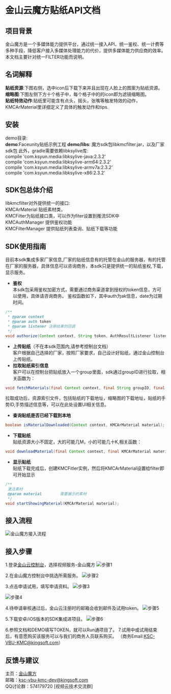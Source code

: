 # 金山云魔方贴纸API文档
## 项目背景
金山魔方是一个多媒体能力提供平台，通过统一接入API、统一鉴权、统一计费等多种手段，降低客户接入多媒体处理能力的代价，提供多媒体能力供应商的效率。 本文档主要针对统一FILTER功能而说明。
## 名词解释
**贴纸资源**:下图右侧，选中icon后下载下来并且出现在人脸上的图案为贴纸资源。  
**缩略图**:下图左侧下方十个格子中，每个格子中的的icon即为滤镜缩略图。  
**贴纸特效动作**:贴纸里可能含有点头，摇头，张嘴等触发特效的动作，KMCArMaterial里详细定义了具体的触发动作和tips.  

## 安装
demo目录:  
**demo**:Faceunity贴纸示例工程
**demo/libs**: 魔方sdk包libkmcfilter.jar，以及厂家sdk包
此外，gradle需要依赖libksylive库:  
compile 'com.ksyun.media:libksylive-java:2.3.2'  
compile 'com.ksyun.media:libksylive-arm64:2.3.2'  
compile 'com.ksyun.media:libksylive-armv7a:2.3.2'  
compile 'com.ksyun.media:libksylive-x86:2.3.2'  

## SDK包总体介绍
libkmcfilter对外提供统一的接口:  
KMCArMaterial 贴纸素材类，  
KMCFilter为贴纸接口类，可以作为fiter设置到推流SDK中  
KMCAuthManager 提供鉴权功能  
KMCFilterManager 提供贴纸列表查询、贴纸下载等功能  


## SDK使用指南  
目前本sdk集成多家厂家信息,厂家的贴纸信息有的托管在金山的服务器，有的托管在厂家的服务器，具体信息可以咨询商务，本sdk只是提供统一的贴纸鉴权,下载，显示服务。
+ **鉴权**  
  本sdk包采用鉴权加密方式，需要通过商务渠道拿到授权的token信息，方可以使用，具体请咨询商务。
鉴权函数如下，其中auth为ak信息，date为过期时间。  
```java
/**
 * @param context
 * @param auth token
 * @param listener 注册结果的回调
 */
void authorize(Context context, String token, AuthResultListener listener)；
```

+ **上传贴纸**（不在本sdk范围内,请参考控制台文档）   
 客户根据自己选择的厂家，按照厂家要求，自己设计好贴纸，通过金山控制台上传贴纸。
+ **拉取贴纸索引信息**  
 客户可以在控制台把贴纸放入一个group里面，sdk通过groupID进行拉取，相关函数为：
```java
void fetchMaterials(final Context context, final String groupID, final FetchMaterialListener listener)；
```
拉取成功后，资源索引文件，包括贴纸的下载地址，缩略图的下载地址，贴纸的手势ID,手势描述信息等，可以在此处设置UI相关信息。
+ **查询贴纸是否已经下载到本地**  
```java
boolean isMaterialDownloaded(Context context, KMCArMaterial material);
```
+ **下载贴纸**  
贴纸资源大小不固定，大的可能几M，小的可能几十K,相关函数：
```java
void downloadMaterial(final Context context, final KMCArMaterial material, final DownloadMaterialListener listener);
```
+ **显示贴纸**  
  贴纸下载完成后，创建KMCFitler实例，然后将KMCArMaterial设置给filter即可开始显示  
```java
/**
 激活素材
 @param material        需要展示的素材
 */
void startShowingMaterial(KMCArMaterial material);
```
## 接入流程
![金山魔方接入流程](https://raw.githubusercontent.com/wiki/ksvcmc/KMCSTFilter_Android/all.jpg "金山魔方接入流程")
## 接入步骤  
1.登录[金山云控制台]( https://console.ksyun.com)，选择视频服务-金山魔方
![步骤1](https://raw.githubusercontent.com/wiki/ksvcmc/KMCSTFilter_Android/step1.png "接入步骤1")

2.在金山魔方控制台中挑选所需服务。
![步骤2](https://raw.githubusercontent.com/wiki/ksvcmc/KMCSTFilter_Android/step2.png "接入步骤2")

3.点击申请试用，填写申请资料。
![步骤3](https://raw.githubusercontent.com/wiki/ksvcmc/KMCSTFilter_Android/step3.png "接入步骤3")

![步骤4](https://raw.githubusercontent.com/wiki/ksvcmc/KMCSTFilter_Android/step4.png "接入步骤4")

4.待申请审核通过后，金山云注册时的邮箱会收到邮件及试用token。
![步骤5](https://raw.githubusercontent.com/wiki/ksvcmc/KMCSTFilter_Android/step5.png "接入步骤5")

5.下载安卓/iOS版本的SDK集成进项目。
![步骤6](https://raw.githubusercontent.com/wiki/ksvcmc/KMCSTFilter_Android/step6.png "接入步骤6")

6.参照文档和DEMO填写TOKEN，就可以Run通项目了。
7.试用中或试用结束后，有意愿购买该服务可以与我们的商务人员联系购买。
（商务Email:KSC-VBU-KMC@kingsoft.com）
## 反馈与建议  
主页：[金山魔方](https://docs.ksyun.com/read/latest/142/_book/index.html)  
邮箱：ksc-vbu-kmc-dev@kingsoft.com  
QQ讨论群：574179720 [视频云技术交流群]
